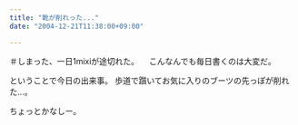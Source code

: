 ```yaml
---
title: "靴が削れった..."
date: "2004-12-21T11:38:00+09:00"

---
```


<div class="diaryPhoto"><a href="/images/mixi/2004/5302068_142.jpg" data-lightbox="6"><img src="/images/mixi/2004/.thumbnail/5302068_142.jpg.jpg" alt="" /></a></div>
＃しまった、一日1mixiが途切れた。
　こんなんでも毎日書くのは大変だ。

ということで今日の出来事。
歩道で躓いてお気に入りのブーツの先っぽが削れた...。

ちょっとかなしー。
